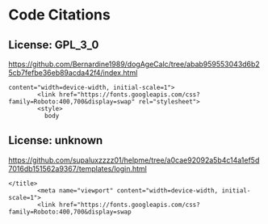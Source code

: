 # Code Citations

## License: GPL_3_0
https://github.com/Bernardine1989/dogAgeCalc/tree/abab959553043d6b25cb7fefbe36eb89acda42f4/index.html

```
content="width=device-width, initial-scale=1">
        <link href="https://fonts.googleapis.com/css?family=Roboto:400,700&display=swap" rel="stylesheet">
        <style>
          body
```


## License: unknown
https://github.com/supaluxzzzz01/helpme/tree/a0cae92092a5b4c14a1ef5d7016db151562a9367/templates/login.html

```
</title>
        <meta name="viewport" content="width=device-width, initial-scale=1">
        <link href="https://fonts.googleapis.com/css?family=Roboto:400,700&display=swap
```

